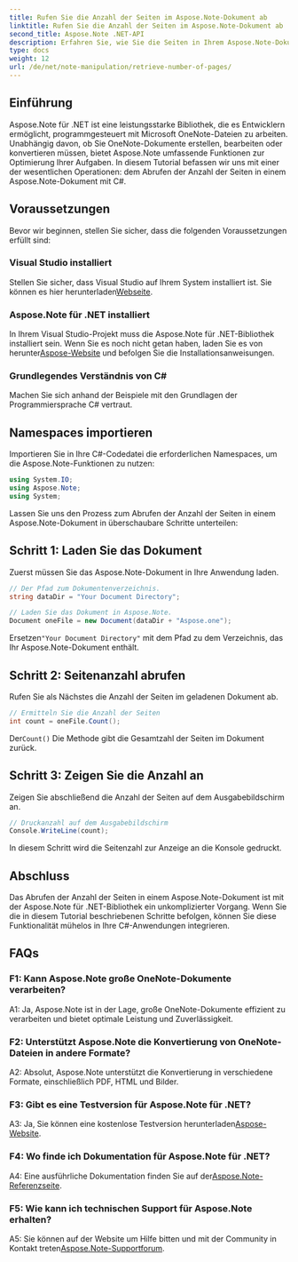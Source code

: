 ```yaml
---
title: Rufen Sie die Anzahl der Seiten im Aspose.Note-Dokument ab
linktitle: Rufen Sie die Anzahl der Seiten im Aspose.Note-Dokument ab
second_title: Aspose.Note .NET-API
description: Erfahren Sie, wie Sie die Seiten in Ihrem Aspose.Note-Dokument mit C# zählen. Befolgen Sie unsere Schritt-für-Schritt-Anleitung für eine einfache Integration.
type: docs
weight: 12
url: /de/net/note-manipulation/retrieve-number-of-pages/
---
```

## Einführung

Aspose.Note für .NET ist eine leistungsstarke Bibliothek, die es Entwicklern ermöglicht, programmgesteuert mit Microsoft OneNote-Dateien zu arbeiten. Unabhängig davon, ob Sie OneNote-Dokumente erstellen, bearbeiten oder konvertieren müssen, bietet Aspose.Note umfassende Funktionen zur Optimierung Ihrer Aufgaben. In diesem Tutorial befassen wir uns mit einer der wesentlichen Operationen: dem Abrufen der Anzahl der Seiten in einem Aspose.Note-Dokument mit C#.

## Voraussetzungen

Bevor wir beginnen, stellen Sie sicher, dass die folgenden Voraussetzungen erfüllt sind:

### Visual Studio installiert

 Stellen Sie sicher, dass Visual Studio auf Ihrem System installiert ist. Sie können es hier herunterladen[Webseite](https://visualstudio.microsoft.com/).

### Aspose.Note für .NET installiert

 In Ihrem Visual Studio-Projekt muss die Aspose.Note für .NET-Bibliothek installiert sein. Wenn Sie es noch nicht getan haben, laden Sie es von herunter[Aspose-Website](https://releases.aspose.com/note/net/) und befolgen Sie die Installationsanweisungen.

### Grundlegendes Verständnis von C#

Machen Sie sich anhand der Beispiele mit den Grundlagen der Programmiersprache C# vertraut.

## Namespaces importieren

Importieren Sie in Ihre C#-Codedatei die erforderlichen Namespaces, um die Aspose.Note-Funktionen zu nutzen:

```csharp
using System.IO;
using Aspose.Note;
using System;
```

Lassen Sie uns den Prozess zum Abrufen der Anzahl der Seiten in einem Aspose.Note-Dokument in überschaubare Schritte unterteilen:

## Schritt 1: Laden Sie das Dokument

Zuerst müssen Sie das Aspose.Note-Dokument in Ihre Anwendung laden.

```csharp
// Der Pfad zum Dokumentenverzeichnis.
string dataDir = "Your Document Directory";

// Laden Sie das Dokument in Aspose.Note.
Document oneFile = new Document(dataDir + "Aspose.one");
```

 Ersetzen`"Your Document Directory"` mit dem Pfad zu dem Verzeichnis, das Ihr Aspose.Note-Dokument enthält.

## Schritt 2: Seitenanzahl abrufen

Rufen Sie als Nächstes die Anzahl der Seiten im geladenen Dokument ab.

```csharp
// Ermitteln Sie die Anzahl der Seiten
int count = oneFile.Count();
```

 Der`Count()` Die Methode gibt die Gesamtzahl der Seiten im Dokument zurück.

## Schritt 3: Zeigen Sie die Anzahl an

Zeigen Sie abschließend die Anzahl der Seiten auf dem Ausgabebildschirm an.

```csharp
// Druckanzahl auf dem Ausgabebildschirm
Console.WriteLine(count);
```

In diesem Schritt wird die Seitenzahl zur Anzeige an die Konsole gedruckt.

## Abschluss

Das Abrufen der Anzahl der Seiten in einem Aspose.Note-Dokument ist mit der Aspose.Note für .NET-Bibliothek ein unkomplizierter Vorgang. Wenn Sie die in diesem Tutorial beschriebenen Schritte befolgen, können Sie diese Funktionalität mühelos in Ihre C#-Anwendungen integrieren.

## FAQs

### F1: Kann Aspose.Note große OneNote-Dokumente verarbeiten?

A1: Ja, Aspose.Note ist in der Lage, große OneNote-Dokumente effizient zu verarbeiten und bietet optimale Leistung und Zuverlässigkeit.

### F2: Unterstützt Aspose.Note die Konvertierung von OneNote-Dateien in andere Formate?

A2: Absolut, Aspose.Note unterstützt die Konvertierung in verschiedene Formate, einschließlich PDF, HTML und Bilder.

### F3: Gibt es eine Testversion für Aspose.Note für .NET?

 A3: Ja, Sie können eine kostenlose Testversion herunterladen[Aspose-Website](https://releases.aspose.com/).

### F4: Wo finde ich Dokumentation für Aspose.Note für .NET?

 A4: Eine ausführliche Dokumentation finden Sie auf der[Aspose.Note-Referenzseite](https://reference.aspose.com/note/net/).

### F5: Wie kann ich technischen Support für Aspose.Note erhalten?

 A5: Sie können auf der Website um Hilfe bitten und mit der Community in Kontakt treten[Aspose.Note-Supportforum](https://forum.aspose.com/c/note/28).